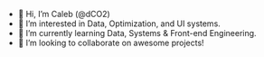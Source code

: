 - 👋 Hi, I’m Caleb (@dCO2)
- 👀 I’m interested in Data, Optimization, and UI systems.
- 🌱 I’m currently learning Data, Systems & Front-end Engineering.
- 💞️ I’m looking to collaborate on awesome projects!

<!---
dCO2/dCO2 is a ✨ special ✨ repository because its `README.md` (this file) appears on your GitHub profile.
You can click the Preview link to take a look at your changes.
--->
